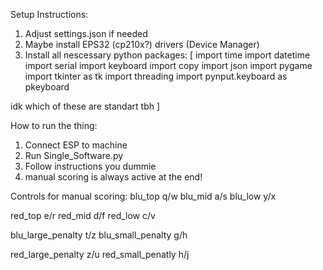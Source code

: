 

Setup Instructions:
  1. Adjust settings.json if needed
  2. Maybe install EPS32 (cp210x?) drivers (Device Manager)
  3. Install all nescessary python packages:
[
import time
import datetime
import serial
import keyboard
import copy
import json
import pygame
import tkinter as tk
import threading
import pynput.keyboard as pkeyboard

idk which of these are standart tbh
]

How to run the thing:
  1. Connect ESP to machine
  2. Run Single_Software.py
  3. Follow instructions you dummie
  4. manual scoring is always active at the end!


Controls for manual scoring:
blu_top q/w
blu_mid a/s
blu_low y/x

red_top e/r
red_mid d/f
red_low c/v

blu_large_penalty t/z
blu_small_penalty g/h

red_large_penalty z/u
red_small_penatly h/j

